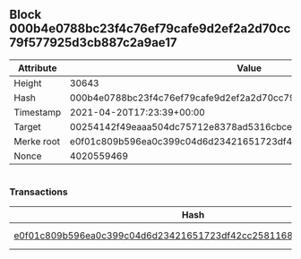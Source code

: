 ## Block 000b4e0788bc23f4c76ef79cafe9d2ef2a2d70cc79f577925d3cb887c2a9ae17

Attribute | Value
--- | ---
Height | 30643
Hash | 000b4e0788bc23f4c76ef79cafe9d2ef2a2d70cc79f577925d3cb887c2a9ae17
Timestamp | 2021-04-20T17:23:39+00:00
Target | 00254142f49eaaa504dc75712e8378ad5316cbcead634704b3734b6271167cc4
Merke root | e0f01c809b596ea0c399c04d6d23421651723df42cc2581168d47db67b010d70
Nonce | 4020559469

```

```

### Transactions

Hash | Amount
--- | ---
[e0f01c809b596ea0c399c04d6d23421651723df42cc2581168d47db67b010d70](e0f01c809b596ea0c399c04d6d23421651723df42cc2581168d47db67b010d70.md) | 10.00000000 SKEPTI 
